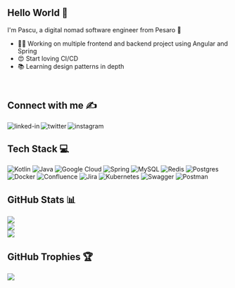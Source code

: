 ## Hello World 👋

I'm Pascu, a digital nomad software engineer from Pesaro 🤙

- 👨‍💻 Working on multiple frontend and backend project using Angular and Spring
- 😍 Start loving CI/CD
- 📚 Learning design patterns in depth 
<br>

## Connect with me ✍️
[<img align="left" alt="linked-in" src="https://img.shields.io/badge/linkedin-%230077B5.svg?&style=for-the-badge&logo=linkedin&logoColor=white" />](https://www.linkedin.com/in/luca-pascucci-526190138)
[<img align="left" alt="twitter" src="https://img.shields.io/badge/twitter-%231DA1F2.svg?&style=for-the-badge&logo=twitter&logoColor=white" />](https://twitter.com/LucaPascu19)
[<img align="left" alt="instagram" src="https://img.shields.io/badge/instagram-%23DD2A7B.svg?style=for-the-badge&logo=instagram&logoColor=white" />](https://www.instagram.com/lucapascucci/)
<br>

## Tech Stack 💻 
![Kotlin](https://img.shields.io/badge/kotlin-%230095D5.svg?style=for-the-badge&logo=kotlin&logoColor=white) ![Java](https://img.shields.io/badge/java-%23ED8B00.svg?style=for-the-badge&logo=java&logoColor=white) ![Google Cloud](https://img.shields.io/badge/Google%20Cloud-%234285F4.svg?style=for-the-badge&logo=google-cloud&logoColor=white) ![Spring](https://img.shields.io/badge/spring-%236DB33F.svg?style=for-the-badge&logo=spring&logoColor=white) ![MySQL](https://img.shields.io/badge/mysql-%2300f.svg?style=for-the-badge&logo=mysql&logoColor=white) ![Redis](https://img.shields.io/badge/redis-%23DD0031.svg?style=for-the-badge&logo=redis&logoColor=white) ![Postgres](https://img.shields.io/badge/postgres-%23316192.svg?style=for-the-badge&logo=postgresql&logoColor=white) ![Docker](https://img.shields.io/badge/docker-%230db7ed.svg?style=for-the-badge&logo=docker&logoColor=white) ![Confluence](https://img.shields.io/badge/confluence-%23172BF4.svg?style=for-the-badge&logo=confluence&logoColor=white) ![Jira](https://img.shields.io/badge/jira-%230A0FFF.svg?style=for-the-badge&logo=jira&logoColor=white) ![Kubernetes](https://img.shields.io/badge/kubernetes-%23326ce5.svg?style=for-the-badge&logo=kubernetes&logoColor=white) ![Swagger](https://img.shields.io/badge/-Swagger-%23Clojure?style=for-the-badge&logo=swagger&logoColor=white) ![Postman](https://img.shields.io/badge/Postman-FF6C37?style=for-the-badge&logo=postman&logoColor=white)
<br>

## GitHub Stats 📊 
![](https://github-readme-stats.vercel.app/api?username=LucaPascucci&theme=dark&hide_border=false&include_all_commits=false&count_private=false)<br/>
![](https://github-readme-streak-stats.herokuapp.com/?user=LucaPascucci&theme=dark&hide_border=false)<br/>
![](https://github-readme-stats.vercel.app/api/top-langs/?username=LucaPascucci&theme=dark&hide_border=false&include_all_commits=false&count_private=false&layout=compact)
<br>

## GitHub Trophies 🏆 
![](https://github-profile-trophy.vercel.app/?username=LucaPascucci&theme=darkhub&no-frame=false&no-bg=false&margin-w=4)

<!--
**LucaPascucci/LucaPascucci** is a ✨ _special_ ✨ repository because its `README.md` (this file) appears on your GitHub profile.

Here are some ideas to get you started:

- 🔭 I’m currently working on ...
- 🌱 I’m currently learning ...
- 👯 I’m looking to collaborate on ...
- 🤔 I’m looking for help with ...
- 💬 Ask me about ...
- 📫 How to reach me: ...
- 😄 Pronouns: ...
- ⚡ Fun fact: ...
-->


<!-- 
https://javascript.plainenglish.io/how-to-create-a-kick-ass-github-profile-in-5-minutes-19a8e8d0693b
https://tapajyoti-bose.medium.com/beautify-your-github-profile-like-a-pro-2f7922895953
-->
